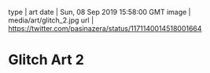 type | art
date | Sun, 08 Sep 2019 15:58:00 GMT
image | media/art/glitch_2.jpg
url | https://twitter.com/pasinazera/status/1171140014518001664

# Glitch Art 2
